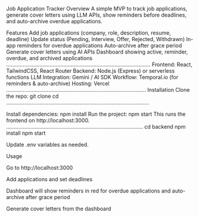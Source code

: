 Job Application Tracker
Overview
A simple MVP to track job applications, generate cover letters using LLM APIs, show reminders before deadlines, and auto-archive overdue applications.

Features
Add job applications (company, role, description, resume, deadline)
Update status (Pending, Interview, Offer, Rejected, Withdrawn)
In-app reminders for overdue applications
Auto-archive after grace period
Generate cover letters using AI APIs
Dashboard showing active, reminder, overdue, and archived applications
................................................................................................
Frontend: React, TailwindCSS, React Router
Backend: Node.js (Express) or serverless functions
LLM Integration: Gemini / AI SDK
Workflow: Temporal.io (for reminders & auto-archive)
Hosting: Vercel 
.............................................................................................
Installation
Clone the repo:
git clone <your-repo-url>
cd <repo-folder>
...............................................................................................

Install dependencies:
npm install
Run the project:
npm start
This runs the frontend on http://localhost:3000.
...........................................................................................
cd backend
npm install
npm start

Update .env variables as needed.

Usage

Go to http://localhost:3000

Add applications and set deadlines

Dashboard will show reminders in red for overdue applications and auto-archive after grace period

Generate cover letters from the dashboard
